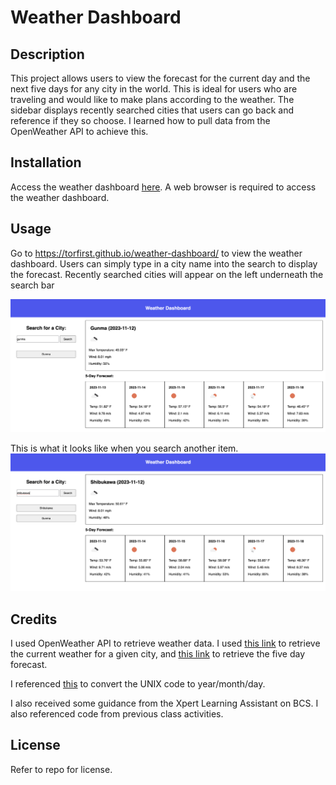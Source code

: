 # Weather Dashboard

## Description

This project allows users to view the forecast for the current day and the next five days for any city in the world. This is ideal for users who are traveling and would like to make plans according to the weather. The sidebar displays recently searched cities that users can go back and reference if they so choose. I learned how to pull data from the OpenWeather API to achieve this.

## Installation

Access the weather dashboard [here](https://torfirst.github.io/weather-dashboard/). A web browser is required to access the weather dashboard. 

## Usage

Go to https://torfirst.github.io/weather-dashboard/ to view the weather dashboard. Users can simply type in a city name into the search to display the forecast. Recently searched cities will appear on the left underneath the search bar 

![This is what it looks like when you search something for the first time.](/assets/images/first-search.png)

This is what it looks like when you search another item. ![Notice how the most recent search appears on top](/assets/images/second-search.png)

## Credits

I used OpenWeather API to retrieve weather data. I used [this link](https://openweathermap.org/current) to retrieve the current weather for a given city, and [this link](https://openweathermap.org/forecast5) to retrieve the five day forecast. 

I referenced [this](https://www.geeksforgeeks.org/how-to-convert-unix-timestamp-to-time-in-javascript/#) to convert the UNIX code to year/month/day. 

I also received some guidance from the Xpert Learning Assistant on BCS. I also referenced code from previous class activities. 


## License

Refer to repo for license.